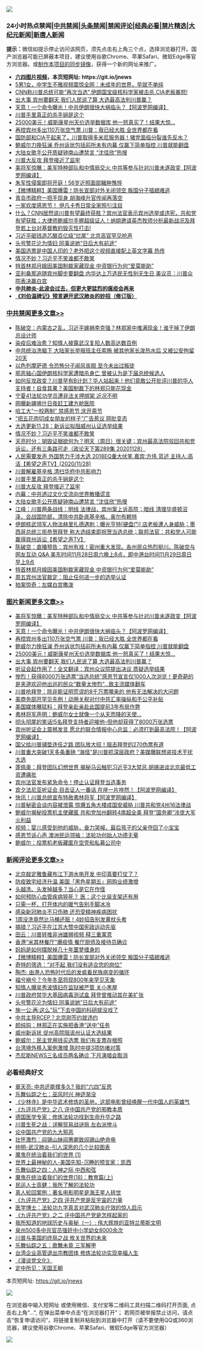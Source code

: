 ![](https://raw.githubusercontent.com/fqnews/bnews/master/64photo/fqnews-qr.jpg)

<div id="tt">
<h3>24小时热点禁闻|<a href="#%E4%B8%AD%E5%85%B1%E7%A6%81%E9%97%BB%E6%9B%B4%E5%A4%9A%E6%96%87%E7%AB%A0">中共禁闻</a>|<a href="#%E5%9B%BE%E7%89%87%E6%96%B0%E9%97%BB%E6%9B%B4%E5%A4%9A%E6%96%87%E7%AB%A0">头条禁闻</a>|<a href="#%E6%96%B0%E9%97%BB%E8%AF%84%E8%AE%BA%E6%9B%B4%E5%A4%9A%E6%96%87%E7%AB%A0">禁闻评论|<a href="#%E5%BF%85%E7%9C%8B%E7%BB%8F%E5%85%B8%E5%A5%BD%E6%96%87">经典必看|<a href="/video.md#%E7%A6%81%E7%89%87%E7%B2%BE%E9%80%89">禁片精选</a>|<a href="https://github.com/fqnews/djy/blob/master/gb/nf1351518.md#1">大纪元新闻</a>|<a href="https://github.com/fqnews/ntdtv/blob/master/gb/prog204.md#1">新唐人新闻</a></h3>
<div><b>提示：</b>微信如提示停止访问该网页，须先点击右上角三个点，选择浏览器打开。国产浏览器可能已屏蔽本项目，建议使用谷歌Chrome、苹果Safari、微软Edge等官方浏览器。或<a href="https://github.com/fqnews/bnews/blob/master/%E5%88%B6%E4%BD%9Cgit%E7%A6%81%E9%97%BB%E9%95%9C%E5%83%8F.md">制作本项目的同步镜像</a>，获得一个新的网址来推广。</div>
<ul>
<li><b><a href="http://d1.bdrive.tk/64.mp4" target="_blank">六四图片视频</a>，本页短网址: https://git.io/jnews</b></li>
<li><a href="/baitai/20201128/1438753.md">5男1女，中学生不雅视频震惊全网：未成年的世界，早就不单纯</a></li>
<li><a href="/bannedvideo/20201128/1438709.md">CNN称川普总统可能“再次当选”,伊朗国宝级核科学家被击杀,CIA老板暴怒!</a></li>
<li><a href="/topimagenews/20201128/1438742.md">出大事 宾州要翻天 我们人民说了算 大选最高法判川普赢？</a></li>
<li><a href="/topimagenews/20201129/1439062.md">天意！一个命令曝光！中共伊朗很快大祸临头？【阿波罗网编译】</a></li>
<li><a href="/cbnews/20201129/1438745.md">川普手里真正的杀手锏是这个</a></li>
<li><a href="/topimagenews/20201128/1438779.md">25000美元！威斯康星州天价选举数据库 他一怒真买了！结果大惊…</a></li>
<li><a href="/topimagenews/20201129/1438889.md">再控宾州多出110万张空气票 川普：我已经大胜 全世界都在看</a></li>
<li><a href="/bannedvideo/20201128/1438744.md">国防部和CIA干起来了，川普取得多米尼服务器！猪党面临分裂谁先反水？</a></li>
<li><a href="/topimagenews/20201129/1438851.md">鲍威尔力挽狂澜 乔州诉状包括前所未有内幕 仅赢下简单指控 川普就能翻盘</a></li>
<li><a href="/cbnews/20201129/1438944.md">大陆女歌手公开质疑钟南山遭禁言 “沈佳欣”热搜</a></li>
<li><a href="/cbnews/20201129/1438920.md">川普大反攻  拜登接近了监牢</a></li>
<li><a href="/topimagenews/20201129/1439098.md">美将军惊曝：美军特种部队和中情局交火 中共等参与针对川普未遂政变【阿波罗网编译】</a></li>
<li><a href="/yule/20201129/1438874.md">朱军性侵案即将开庭！56岁近照面部臃肿憔悴</a></li>
<li><a href="/comments/20201129/1439051.md">【微博精粹】美国爆雷！防长宣部对外关闭领空 叛国分子插翅难逃</a></li>
<li><a href="/cnnews/20201129/1438967.md">青岛市政府一把手现身 胡海峰升官传闻再落空</a></li>
<li><a href="/cnnews/20201129/1438912.md">一家欢度感恩节！ 伊凡卡秀日常全家照引注目</a></li>
<li><a href="/bannedvideo/20201129/1438895.md">什么？CNN居然说川普有望最终获胜？宾州法官表示宾州选举或违宪，共和党有望获胜；大律师鲍威尔手握超级证人！纳姐邀请英杰牧师分析最新战况及拜登若上台对基督教的毁灭性打击!</a></li>
<li><a href="/comments/20201128/1438703.md">习近平砸钱造芯酿百亿级“烂尾” 北京高官罕见呛声</a></li>
<li><a href="/comments/20201129/1439011.md">头号警花沦为情妇 同事说她"日后大有前途”</a></li>
<li><a href="/cnnews/20201129/1439088.md">美国选票是中国人印的？老外把这个视频直接配上英文字幕 热传</a></li>
<li><a href="/cbnews/20201129/1438997.md">情况不妙？习近平不笑谁都不敢笑</a></li>
<li><a href="/cbnews/20201129/1438884.md">特首林郑月娥因美国制裁家藏现金 中资银行为何“爱莫能助”</a></li>
<li><a href="/cnnews/20201129/1438922.md">亚利桑那追随宾州脚步要翻盘 内华达上万选民无性别无生日 美议员：川普众院表决赢白宫</a></li>
<li><b><a href="/comments/20200211/1275071.md" target="_blank">中共肺炎-此波会过去，但更大更猛烈的瘟疫会再来</a></b></li>
<li><b><a href="/comments/20200207/1272816.md" target="_blank">《刘伯温碑记》预言避开武汉肺炎的妙招（修订版）</a></b></li>
</ul>
</div>

<div class="catlist">
<h3><a href="/cbnews/" target="_blank">中共禁闻</a><span><a href="/cbnews/" target="_blank" rel="nofollow">更多文章>></a></span></h3>
<ul>
<li><a href="/cbnews/20201129/1439168.md" target="_blank">陈破空：内蒙古之乱，习近平嫁祸李克强？林郑家中堆满现金！谁干掉了伊朗总设计师</a></li>
<li><a href="/cbnews/20201129/1439136.md" target="_blank">染疫后难治愈？知情人披露武汉复阳人数高达数百例</a></li>
<li><a href="/cbnews/20201129/1439099.md" target="_blank">中共统治洗脑下 大陆家长举报班主任索贿 被其他家长泼热水后 又被公安拘留20天</a></li>
<li><a href="/cbnews/20201129/1439096.md" target="_blank">以色列摩萨德 令恐怖分子闻风丧胆 至今未出过叛徒</a></li>
<li><a href="/cbnews/20201129/1439082.md" target="_blank">邪恶轴心国伊朗核科学家遭暗杀身亡 曾被认为是下届总统候选人</a></li>
<li><a href="/cbnews/20201129/1439063.md" target="_blank">如何反攻政变？川普早有B计划？华人站起来！他们竟敢公开批评川普的华人支持者！自食其果？美国制裁下的林郑只能花现金</a></li>
<li><a href="/cbnews/20201129/1439048.md" target="_blank">宁夏41法轮功学员遭非法关押绑架 近况不明</a></li>
<li><a href="/cbnews/20201129/1439047.md" target="_blank">网曝新疆喀什日夜赶工建方舱医院</a></li>
<li><a href="/cbnews/20201129/1439046.md" target="_blank">哈工大“一校两制” 禁感恩节 庆开斋节</a></li>
<li><a href="/cbnews/20201129/1439033.md" target="_blank">“把五花肉切成女朋友的样子&#8221;广告惹议 网批变态</a></li>
<li><a href="/cbnews/20201129/1439005.md" target="_blank">大选更新11.28：新诉讼拟阻威州认证选举结果</a></li>
<li><a href="/cbnews/20201129/1438997.md" target="_blank">情况不妙？习近平不笑谁都不敢笑</a></li>
<li><a href="/cbnews/20201129/1438996.md" target="_blank">天亮时分：销毁证据欲何为？明天（周日）很关键；宾州最高法院驳回共和党诉讼，还有三条路可走（政论天下第289集 20201128）</a></li>
<li><a href="/cbnews/20201129/1438990.md" target="_blank">人民需要发声  外国势力干涉大选  2018EQ重大伏笔  嘉宾:方伟 蓝述 主持人:高洁【希望之声TV】(2020/11/28)</a></li>
<li><a href="/cbnews/20201129/1438984.md" target="_blank">川普解雇基辛格 清扫华府中共影响力</a></li>
<li><a href="/cbnews/20201129/1438745.md" target="_blank">川普手里真正的杀手锏是这个</a></li>
<li><a href="/cbnews/20201129/1438920.md" target="_blank">川普大反攻  拜登接近了监牢</a></li>
<li><a href="/cbnews/20201129/1438945.md" target="_blank">内幕：中共透过文化交流向世界散播谎言</a></li>
<li><a href="/cbnews/20201129/1438944.md" target="_blank">大陆女歌手公开质疑钟南山遭禁言 “沈佳欣”热搜</a></li>
<li><a href="/cbnews/20201129/1438916.md" target="_blank">江峰：川普两条战线：明线 法律战，宾州案上诉高院；暗线 清理华盛顿沼泽，会战国防部，清除中共卧底基辛格、奥尔布赖特</a></li>
<li><a href="/cbnews/20201129/1438908.md" target="_blank">伊朗核武领军人物法赫里扎德遇刺；曝光亨特[硬盘门] 店老板遭人身威胁；墨西哥总统三拒恭贺拜登 称大选结束即祝贺当选总统；联邦法官：共和党人可能赢得宾州诉讼【希望之声TV】</a></li>
<li><a href="/cbnews/20201129/1438904.md" target="_blank">陈破空：直播预告：宾州有戏！密州重大发现。各州民众热烈挺川。陈破空与网友互动 Q&amp;A 美东时间11月28日周六晚上8点，即中港台时间11月29日周日早上9点</a></li>
<li><a href="/cbnews/20201129/1438884.md" target="_blank">特首林郑月娥因美国制裁家藏现金 中资银行为何“爱莫能助”</a></li>
<li><a href="/cbnews/20201129/1438862.md" target="_blank">周五宾州法官裁定：阻止任何进一步的选举认证</a></li>
<li><a href="/cbnews/20201128/1438786.md" target="_blank">拍案惊奇：左媒白宫撒泼</a></li>

</ul>
</div>
<div class="catlist">
<h3><a href="/topimagenews/" target="_blank">图片新闻</a><span><a href="/topimagenews/" target="_blank" rel="nofollow">更多文章>></a></span></h3>
<ul>
<li><a href="/topimagenews/20201129/1439098.md" target="_blank">美将军惊曝：美军特种部队和中情局交火 中共等参与针对川普未遂政变【阿波罗网编译】</a></li>
<li><a href="/topimagenews/20201129/1439062.md" target="_blank">天意！一个命令曝光！中共伊朗很快大祸临头？【阿波罗网编译】</a></li>
<li><a href="/topimagenews/20201129/1438889.md" target="_blank">再控宾州多出110万张空气票 川普：我已经大胜 全世界都在看</a></li>
<li><a href="/topimagenews/20201129/1438851.md" target="_blank">鲍威尔力挽狂澜 乔州诉状包括前所未有内幕 仅赢下简单指控 川普就能翻盘</a></li>
<li><a href="/topimagenews/20201128/1438779.md" target="_blank">25000美元！威斯康星州天价选举数据库 他一怒真买了！结果大惊…</a></li>
<li><a href="/topimagenews/20201128/1438742.md" target="_blank">出大事 宾州要翻天 我们人民说了算 大选最高法判川普赢？</a></li>
<li><a href="/topimagenews/20201128/1438585.md" target="_blank">听证会起作用了！全文翻译：宾州众议院提出决议 质疑选举结果</a></li>
<li><a href="/comments/20201128/1438507.md" target="_blank">惨烈！获得8000万张选票“当选总统”感恩节宣言仅1000人次浏览！更奇葩的是夹道欢迎他出巡的民众“数量太惨烈”…致主流媒体翻车</a></li>
<li><a href="/topimagenews/20201128/1438467.md" target="_blank">川普呛拜登：除非能证明荒谬的8千万票哪来的 他有无法解决的大问题</a></li>
<li><a href="/topimagenews/20201128/1438318.md" target="_blank">美商务部开罕见先例！动用关税对付中共汇率操纵和不公平补贴</a></li>
<li><a href="/topimagenews/20201128/1438282.md" target="_blank">美国媒体曝猛料：拜登亲赴亲赴此国提前3年布局作弊</a></li>
<li><a href="/topimagenews/20201127/1438070.md" target="_blank">弗林将军声明：鲍威尔女士就像一个从天而降的天使…</a></li>
<li><a href="/topimagenews/20201127/1438026.md" target="_blank">彻头彻尾的笑话!5名拜登支持者迎接他&#8211;但他却获得了8000万张选票</a></li>
<li><a href="/topimagenews/20201127/1437920.md" target="_blank">宾州听证会上震撼发言 愿北约联合情报中心总监：必须打到最高法院！【阿波罗网编译】</a></li>
<li><a href="/topimagenews/20201126/1437670.md" target="_blank">国父给川普铺垫连任之路 团队放大招！阻击拜登的270伪票有道</a></li>
<li><a href="/topimagenews/20201126/1437615.md" target="_blank">川普重大突破1天多条重磅 “海怪”是川普抓深层政府？美媒曝联想盗技术干扰大选</a></li>
<li><a href="/topimagenews/20201126/1437533.md" target="_blank">蓬佩奥：拜登团队幻想世界 揭秘马云触犯习近平3大禁忌 胡锡进谈北京最低​​工资遭痛批</a></li>
<li><a href="/topimagenews/20201126/1437384.md" target="_blank">宾州法官发布紧急命令！停止认证拜登当选事务</a></li>
<li><a href="/topimagenews/20201126/1437290.md" target="_blank">宾夕法尼亚听证会 目击证人一番话 在座一片哗然！【阿波罗网编译】</a></li>
<li><a href="/topimagenews/20201126/1437210.md" target="_blank">快讯！川普总统宣布特赦弗林将军【阿波罗网编译】</a></li>
<li><a href="/topimagenews/20201126/1437110.md" target="_blank">川普秘密会谈内容被泄露 惊爆五角大楼成国安威胁 川普共和党4州16法律战</a></li>
<li><a href="/topimagenews/20201126/1437096.md" target="_blank">鲍威尔揭秘投票机主使藏匿 共和党加州翻转4席超全美 拜登&#8221;国务卿&#8221;涉庞大军火利益</a></li>
<li><a href="/comments/20201125/1436916.md" target="_blank">视频：婴儿感受到他的威胁，奋力哭喊，最后孩子的父亲夺回了小宝宝</a></li>
<li><a href="/topimagenews/20201125/1436913.md" target="_blank">感恩节诉心声 澳洲民运领袖：法轮功创始人功德无量</a></li>
<li><a href="/topimagenews/20201125/1436851.md" target="_blank">鲍威尔：投票机老板藏匿在空壳和私募公司中</a></li>

</ul>
</div>
<div class="catlist">
<h3><a href="/comments/" target="_blank">新闻评论</a><span><a href="/comments/" target="_blank" rel="nofollow">更多文章>></a></span></h3>
<ul>
<li><a href="/comments/20201129/1439164.md" target="_blank">北京敲定雅鲁藏布江下游水电开发 中印真要打仗了？</a></li>
<li><a href="/comments/20201129/1439163.md" target="_blank">防疫致宅经济升温 美国「黑色星期五」网购业绩激增</a></li>
<li><a href="/comments/20201129/1439146.md" target="_blank">头越洗、头发掉越多？当心是它在作怪</a></li>
<li><a href="/comments/20201129/1439145.md" target="_blank">如何预防心血管疾病猝死？ 医：这个比装支架还有用</a></li>
<li><a href="/comments/20201129/1439144.md" target="_blank">只需一杯，打开体内的暖气告别手脚冰冷</a></li>
<li><a href="/comments/20201129/1439143.md" target="_blank">感染新冠肺炎不只伤肺 还恐受精神疾病困扰</a></li>
<li><a href="/comments/20201129/1439142.md" target="_blank">1周没洗竟然比马桶还脏！4妙招告别发黄枕头套</a></li>
<li><a href="/comments/20201129/1439138.md" target="_blank">搞错？习近平在江苏大赞中国宪政运动先驱</a></li>
<li><a href="/comments/20201129/1439137.md" target="_blank">田云：川普转推非洲雄狮视频 释三重寓意</a></li>
<li><a href="/comments/20201129/1439097.md" target="_blank">香港“米其林餐厅”爆疫情 餐厅厨师及接待员确诊</a></li>
<li><a href="/comments/20201129/1439058.md" target="_blank">妈妈是如何摆脱掉几十年噩梦缠身的</a></li>
<li><a href="/comments/20201129/1439051.md" target="_blank">【微博精粹】美国爆雷！防长宣部对外关闭领空 叛国分子插翅难逃</a></li>
<li><a href="/comments/20201129/1439050.md" target="_blank">奇特的筛选：“对不起 我们没有适合您的岗位”</a></li>
<li><a href="/comments/20201129/1439049.md" target="_blank">陶杰: 由港人恐怖时代后的发疯看民族病变的循环</a></li>
<li><a href="/comments/20201129/1439035.md" target="_blank">福兮祸兮？今年冬至将现800年来罕见天象</a></li>
<li><a href="/comments/20201129/1439025.md" target="_blank">知情人曝吴秀波情妇在监狱被严管 关小黑屋</a></li>
<li><a href="/comments/20201129/1439024.md" target="_blank">川普政府禁华大基因病毒测试盒 拜登曾推动其在美扩张</a></li>
<li><a href="/comments/20201129/1439011.md" target="_blank">头号警花沦为情妇 同事说她&#8221;日后大有前途”</a></li>
<li><a href="/comments/20201129/1439010.md" target="_blank">施一公:再:这么&#8221;玩&#8221;下去中国的科研就没戏了</a></li>
<li><a href="/comments/20201129/1439009.md" target="_blank">中共主导RCEP？北京刚签约就违约</a></li>
<li><a href="/comments/20201129/1439000.md" target="_blank">颜纯钩：林郑正在实施把香港“送中”任务</a></li>
<li><a href="/comments/20201129/1438994.md" target="_blank">威州新诉状 促州高院阻该州认证大选结果</a></li>
<li><a href="/comments/20201129/1438993.md" target="_blank">鲍威尔：民主党用钱买选票 我们有支票存根照</a></li>
<li><a href="/comments/20201129/1438992.md" target="_blank">台湾境外移入案例激增 陈时中提3项防堵对策</a></li>
<li><a href="/comments/20201129/1438991.md" target="_blank">杰尼斯NEWS三名成员两名确诊 下月演唱会取消</a></li>

</ul>
</div>

<div class="catlist">
<h3>必看经典好文</h3>
<ul>
<li><a href="/comments/20200607/1341003.md" target="_blank">章天亮: 中共还能撑多久? 我的“六四”反思</a></li>
<li><a href="/tculture/20190101/792550.md" target="_blank">乐舞仙踪之七：巫风时兴 神迹渐没</a></li>
<li><a href="/comments/20201013/1412612.md" target="_blank">《少林寺》是中华武术修炼的圣地，这部电影曾经唤醒一代中国人的英雄气</a></li>
<li><a href="/bookonline/20131116/201047.md" target="_blank">《九评共产党》之八 评中国共产党的邪教本质</a></li>
<li><a href="/comments/20200607/783186.md" target="_blank">德国医学专家：修炼法轮功找到生命升华之路</a></li>
<li><a href="/comments/20200908/1392745.md" target="_blank">川普生死之战：详解贸易战谜局 左右派惨斗</a></li>
<li><a href="/comments/20200717/1361899.md" target="_blank">论中国共产党的九大邪恶</a></li>
<li><a href="/cbnews/20200727/1366904.md" target="_blank">壮怀激烈：阎锡山妹阎惠卿致阎锡山绝命电</a></li>
<li><a href="/comments/20200620/1347687.md" target="_blank">仲明-武汉肺炎-引人深思的几个比较图表</a></li>
<li><a href="/topimagenews/20180519/944624.md" target="_blank">魔鬼在统治着我们的世界 (1)</a></li>
<li><a href="/comments/20200605/783244.md" target="_blank">世界上最神秘的人-美国先知-沉睡的预言家：凯西</a></li>
<li><a href="/tculture/20190101/791144.md" target="_blank">乐舞仙踪之四：人神之际 中西和弦</a></li>
<li><a href="/topimagenews/20180701/965109.md" target="_blank">魔鬼在统治着我们的世界(18)：教育篇(上)</a></li>
<li><a href="/ccpdope/20200729/1369047.md" target="_blank">民运人士高健：我所了解的法轮功</a></li>
<li><a href="/comments/20200523/1332915.md" target="_blank">真人轮回案例：著名电影明星是海王星人转世</a></li>
<li><a href="/bookonline/20131116/201053.md" target="_blank">《九评共产党》之四 评共产党是反宇宙的力量</a></li>
<li><a href="/comments/20200820/1382989.md" target="_blank">医学博士：法轮功九字真言对武汉肺炎疗效的惊人启示</a></li>
<li><a href="/bookonline/20131116/201055.md" target="_blank">《九评共产党》之二 评中国共产党是怎样起家的</a></li>
<li><a href="/tculture/xiulian/20170611/772817.md" target="_blank">我所知道的地球历史与奥秘（一）: 伟大辉煌的亚特兰蒂斯文明</a></li>
<li><a href="/comments/20200704/783272.md" target="_blank">泉州500多中共官员强奸中小学幼女8000余次</a></li>
<li><a href="/comments/20200908/1392488.md" target="_blank">川普与美国的终局之战 攸关世界的未来</a></li>
<li><a href="/tculture/20170715/791820.md" target="_blank">乐舞仙踪之五：歌舞未竟 三军解甲</a></li>
<li><a href="/comments/20200528/1335859.md" target="_blank">台湾企业高管退出宗教团体 修炼法轮功实现幸福人生</a></li>
<li><a href="/comments/20200521/783167.md" target="_blank">《漫谈党文化》</a></li>
<li><a href="/tculture/xiulian/20151111/470021.md" target="_blank">定中所见：天国王朝</a></li>

</ul>
</div>

本页短网址: https://git.io/jnews

![](https://raw.githubusercontent.com/fqnews/bnews/master/64photo/fqnews-qr.jpg)

在浏览器中输入短网址 或使用微信、支付宝等二维码工具扫描二维码打开页面, 点击右上角"...", 在弹出菜单中点击“在浏览器打开”； 若网页被举报禁止访问，请点击“恢复申请访问”，将链接复制并粘贴到浏览器中打开（请不要使用QQ或360浏览器，建议使用谷歌Chrome、苹果Safari、微软Edge等官方浏览器）

![](https://raw.githubusercontent.com/fqnews/bnews/master/64photo/wx.jpg)